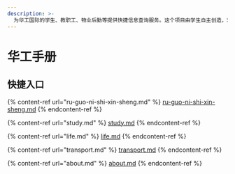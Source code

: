 ```yaml
---
description: >-
  为华工国际的学生、教职工、物业后勤等提供快捷信息查询服务。这个项目由学生自主创造，欢迎所有同学参与。从国际校区开始逐步完善内容，之后联合五山校区、大学城校区的同学一起努力打造面向整个华工的华工手册。
---
```


# 华工手册

## 快捷入口



{% content-ref url="ru-guo-ni-shi-xin-sheng.md" %}
[ru-guo-ni-shi-xin-sheng.md](ru-guo-ni-shi-xin-sheng.md)
{% endcontent-ref %}

{% content-ref url="study.md" %}
[study.md](study.md)
{% endcontent-ref %}

{% content-ref url="life.md" %}
[life.md](life.md)
{% endcontent-ref %}

{% content-ref url="transport.md" %}
[transport.md](transport.md)
{% endcontent-ref %}

{% content-ref url="about.md" %}
[about.md](about.md)
{% endcontent-ref %}
